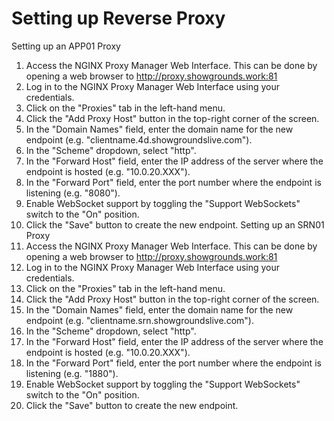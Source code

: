 # Setting up Reverse Proxy

Setting up an APP01 Proxy

1. Access the NGINX Proxy Manager Web Interface. This can be done by opening a web browser to http://proxy.showgrounds.work:81
2. Log in to the NGINX Proxy Manager Web Interface using your credentials.
3. Click on the "Proxies" tab in the left-hand menu.
4. Click the "Add Proxy Host" button in the top-right corner of the screen.
5. In the "Domain Names" field, enter the domain name for the new endpoint (e.g. "clientname.4d.showgroundslive.com").
6. In the "Scheme" dropdown, select "http".
7. In the "Forward Host" field, enter the IP address of the server where the endpoint is hosted (e.g. "10.0.20.XXX").
8. In the "Forward Port" field, enter the port number where the endpoint is listening (e.g. "8080").
9. Enable WebSocket support by toggling the "Support WebSockets" switch to the "On" position.
10. Click the "Save" button to create the new endpoint. Setting up an SRN01 Proxy
11. Access the NGINX Proxy Manager Web Interface. This can be done by opening a web browser to http://proxy.showgrounds.work:81
12. Log in to the NGINX Proxy Manager Web Interface using your credentials.
13. Click on the "Proxies" tab in the left-hand menu.
14. Click the "Add Proxy Host" button in the top-right corner of the screen.
15. In the "Domain Names" field, enter the domain name for the new endpoint (e.g. "clientname.srn.showgroundslive.com").
16. In the "Scheme" dropdown, select "http".
17. In the "Forward Host" field, enter the IP address of the server where the endpoint is hosted (e.g. "10.0.20.XXX").
18. In the "Forward Port" field, enter the port number where the endpoint is listening (e.g. "1880").
19. Enable WebSocket support by toggling the "Support WebSockets" switch to the "On" position.
20. Click the "Save" button to create the new endpoint.
